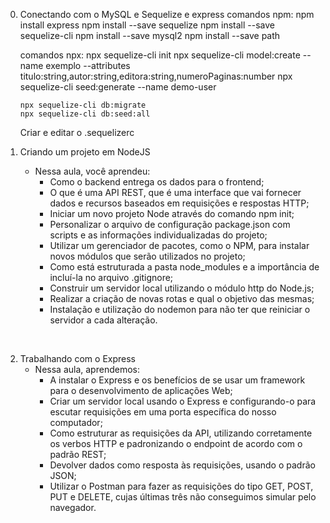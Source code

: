 00. Conectando com o MySQL e Sequelize e express
      comandos npm:
        npm install express
        npm install --save sequelize
        npm install --save sequelize-cli
        npm install --save mysql2
        npm install --save path

      comandos npx:
        npx sequelize-cli init
        npx sequelize-cli model:create --name exemplo --attributes titulo:string,autor:string,editora:string,numeroPaginas:number
        npx sequelize-cli seed:generate --name demo-user

        npx sequelize-cli db:migrate
        npx sequelize-cli db:seed:all
      
      Criar e editar o .sequelizerc


01. Criando um projeto em NodeJS
      * Nessa aula, você aprendeu: 
        * Como o backend entrega os dados para o frontend;
        - O que é uma API REST, que é uma interface que vai fornecer dados e recursos baseados em requisições e respostas HTTP;
        - Iniciar um novo projeto Node através do comando npm init;
        - Personalizar o arquivo de configuração package.json com scripts e as informações individualizadas do projeto;
        - Utilizar um gerenciador de pacotes, como o NPM, para instalar novos módulos que serão utilizados no projeto;
        - Como está estruturada a pasta node_modules e a importância de incluí-la no arquivo .gitignore;
        - Construir um servidor local utilizando o módulo http do Node.js;
        - Realizar a criação de novas rotas e qual o objetivo das mesmas;
        - Instalação e utilização do nodemon para não ter que reiniciar o servidor a cada alteração.
<br>

02. Trabalhando com o Express
    * Nessa aula, aprendemos:
      - A instalar o Express e os benefícios de se usar um framework para o desenvolvimento de aplicações Web;
      - Criar um servidor local usando o Express e configurando-o para escutar requisições em uma porta específica do nosso computador;
      - Como estruturar as requisições da API, utilizando corretamente os verbos HTTP e padronizando o endpoint de acordo com o padrão REST;
      - Devolver dados como resposta às requisições, usando o padrão JSON;
      - Utilizar o Postman para fazer as requisições do tipo GET, POST, PUT e DELETE, cujas últimas três não conseguimos simular pelo navegador.

